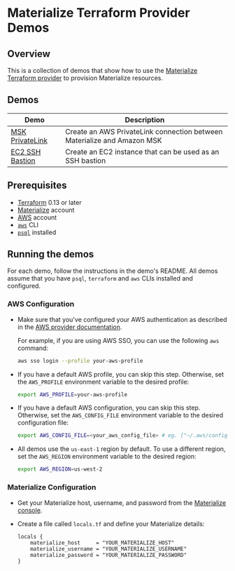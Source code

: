 # Materialize Terraform Provider Demos

## Overview

This is a collection of demos that show how to use the [Materialize Terraform provider](https://registry.terraform.io/providers/MaterializeInc/materialize/latest/docs) to provision Materialize resources.

## Demos

| Demo                               | Description                                                             |
| ---------------------------------- | ----------------------------------------------------------------------- |
| [MSK PrivateLink](msk-privatelink) | Create an AWS PrivateLink connection between Materialize and Amazon MSK |
| [EC2 SSH Bastion](ec2-ssh-bastion) | Create an EC2 instance that can be used as an SSH bastion              |

## Prerequisites

- [Terraform](https://www.terraform.io/downloads.html) 0.13 or later
- [Materialize](https://console.materialize.com/) account
- [AWS](https://aws.amazon.com/) account
- [`aws`](https://docs.aws.amazon.com/cli/latest/userguide/install-cliv2.html) CLI
- [`psql`](https://materialize.com/docs/integrations/sql-clients/#installation-instructions-for-psql) installed

## Running the demos

For each demo, follow the instructions in the demo's README. All demos assume that you have `psql`, `terraform` and `aws` CLIs installed and configured.

### AWS Configuration

- Make sure that you've configured your AWS authentication as described in the [AWS provider documentation](https://registry.terraform.io/providers/hashicorp/aws/latest/docs#authentication-and-configuration).

  For example, if you are using AWS SSO, you can use the following `aws` command:

  ```bash
  aws sso login --profile your-aws-profile
  ```

- If you have a default AWS profile, you can skip this step. Otherwise, set the `AWS_PROFILE` environment variable to the desired profile:

  ```bash
  export AWS_PROFILE=your-aws-profile
  ```

- If you have a default AWS configuration, you can skip this step. Otherwise, set the `AWS_CONFIG_FILE` environment variable to the desired configuration file:

  ```bash
  export AWS_CONFIG_FILE=<your_aws_config_file> # eg. ["~/.aws/config"]
  ```

- All demos use the `us-east-1` region by default. To use a different region, set the `AWS_REGION` environment variable to the desired region:

  ```bash
  export AWS_REGION=us-west-2
  ```

### Materialize Configuration

- Get your Materialize host, username, and password from the [Materialize console](https://console.materialize.com/).
- Create a file called `locals.tf` and define your Materialize details:

    ```hcl
    locals {
        materialize_host     = "YOUR_MATERIALIZE_HOST"
        materialize_username = "YOUR_MATERIALIZE_USERNAME"
        materialize_password = "YOUR_MATERIALIZE_PASSWORD"
    }
    ```
